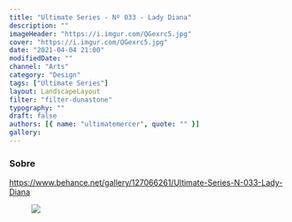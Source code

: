 ```yaml
---
title: "Ultimate Series - Nº 033 - Lady Diana"
description: ""
imageHeader: "https://i.imgur.com/QGexrc5.jpg"
cover: "https://i.imgur.com/QGexrc5.jpg"
date: "2021-04-04 21:00"
modifiedDate: ""
channel: "Arts"
category: "Design"
tags: ["Ultimate Series"]
layout: LandscapeLayout
filter: "filter-dunastone"
typography: ""
draft: false
authors: [{ name: "ultimatemercer", quote: "" }]
gallery:
---
```


### Sobre

https://www.behance.net/gallery/127066261/Ultimate-Series-N-033-Lady-Diana

<figure>
<img src="https://i.imgur.com/QGexrc5.jpg" className="max-w-none mx-auto block"/>
</figure>
